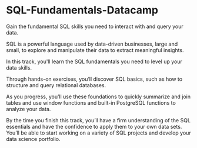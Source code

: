 # SQL-Fundamentals-Datacamp

Gain the fundamental SQL skills you need to interact with and query your data.

SQL is a powerful language used by data-driven businesses, large and small, to explore and manipulate their data to extract meaningful insights. 

In this track, you'll learn the SQL fundamentals you need to level up your data skills.

Through hands-on exercises, you’ll discover SQL basics, such as how to structure and query relational databases. 

As you progress, you’ll use these foundations to quickly summarize and join tables and use window functions and built-in PostgreSQL functions to analyze your data.


By the time you finish this track, you’ll have a firm understanding of the SQL essentials and have the confidence to apply them to your own data sets. You’ll be able to start working on a variety of SQL projects and develop your data science portfolio.
